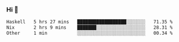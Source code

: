 ### Hi 👋

<!--START_SECTION:waka-->

```txt
Haskell   5 hrs 27 mins   ██████████████████░░░░░░░   71.35 %
Nix       2 hrs 9 mins    ███████░░░░░░░░░░░░░░░░░░   28.31 %
Other     1 min           ░░░░░░░░░░░░░░░░░░░░░░░░░   00.34 %
```

<!--END_SECTION:waka-->
